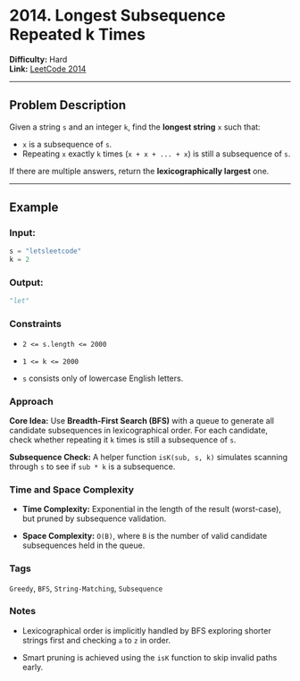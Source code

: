 # 2014. Longest Subsequence Repeated k Times

**Difficulty:** Hard  
**Link:** [LeetCode 2014](https://leetcode.com/problems/longest-subsequence-repeated-k-times/)

---

## Problem Description

Given a string `s` and an integer `k`, find the **longest string** `x` such that:

- `x` is a subsequence of `s`.
- Repeating `x` exactly `k` times (`x + x + ... + x`) is still a subsequence of `s`.

If there are multiple answers, return the **lexicographically largest** one.

---

## Example

### Input:
```python
s = "letsleetcode"
k = 2
```

### Output:
```python
"let"
```

### Constraints

- `2 <= s.length <= 2000`

- `1 <= k <= 2000`

- `s` consists only of lowercase English letters.

### Approach

**Core Idea:**
Use **Breadth-First Search (BFS)** with a queue to generate all candidate subsequences in lexicographical order. For each candidate, check whether repeating it `k` times is still a subsequence of `s`.

**Subsequence Check:**
A helper function `isK(sub, s, k)` simulates scanning through `s` to see if `sub * k` is a subsequence.

### Time and Space Complexity

- **Time Complexity:** Exponential in the length of the result (worst-case), but pruned by subsequence validation.

- **Space Complexity:** `O(B)`, where `B` is the number of valid candidate subsequences held in the queue.

### Tags
`Greedy`, `BFS`, `String-Matching`, `Subsequence`

### Notes

- Lexicographical order is implicitly handled by BFS exploring shorter strings first and checking `a` to `z` in order.

- Smart pruning is achieved using the `isK` function to skip invalid paths early.
